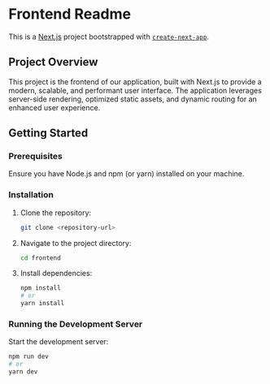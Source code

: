# Frontend Readme

This is a [Next.js](https://nextjs.org) project bootstrapped with [`create-next-app`](https://nextjs.org/docs/app/api-reference/cli/create-next-app).

## Project Overview

This project is the frontend of our application, built with Next.js to provide a modern, scalable, and performant user interface. The application leverages server-side rendering, optimized static assets, and dynamic routing for an enhanced user experience.

## Getting Started

### Prerequisites

Ensure you have Node.js and npm (or yarn) installed on your machine.

### Installation

1. Clone the repository:
   ```bash
   git clone <repository-url>
   ```

2. Navigate to the project directory:
   ```bash
   cd frontend
   ```

3. Install dependencies:
   ```bash
   npm install
   # or
   yarn install
   ```

### Running the Development Server

Start the development server:
```bash
npm run dev
# or
yarn dev
```